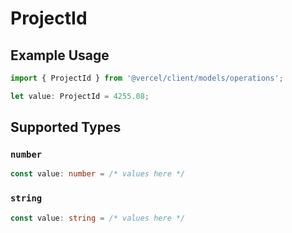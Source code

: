 # ProjectId

## Example Usage

```typescript
import { ProjectId } from '@vercel/client/models/operations';

let value: ProjectId = 4255.08;
```

## Supported Types

### `number`

```typescript
const value: number = /* values here */
```

### `string`

```typescript
const value: string = /* values here */
```
